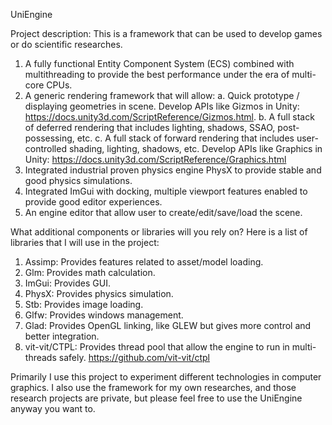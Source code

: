 UniEngine

Project description: This is a framework that can be used to develop games or do scientific researches. 

1.	A fully functional Entity Component System (ECS) combined with multithreading to provide the best performance under the era of multi-core CPUs.
2.	A generic rendering framework that will allow: 
a.	Quick prototype / displaying geometries in scene. Develop APIs like Gizmos in Unity: https://docs.unity3d.com/ScriptReference/Gizmos.html.
b.	A full stack of deferred rendering that includes lighting, shadows, SSAO, post-possessing, etc.
c.	A full stack of forward rendering that includes user-controlled shading, lighting, shadows, etc. Develop APIs like Graphics in Unity: https://docs.unity3d.com/ScriptReference/Graphics.html
3.	Integrated industrial proven physics engine PhysX to provide stable and good physics simulations.
4.	Integrated ImGui with docking, multiple viewport features enabled to provide good editor experiences.
5.  An engine editor that allow user to create/edit/save/load the scene.

What additional components or libraries will you rely on?
Here is a list of libraries that I will use in the project:
1.	Assimp: Provides features related to asset/model loading.
2.	Glm: Provides math calculation.
3.	ImGui: Provides GUI.
4.	PhysX: Provides physics simulation.
5.	Stb: Provides image loading.
6.	Glfw: Provides windows management.
7.	Glad: Provides OpenGL linking, like GLEW but gives more control and better integration.
8.	vit-vit/CTPL: Provides thread pool that allow the engine to run in multi-threads safely.
https://github.com/vit-vit/ctpl

Primarily I use this project to experiment different technologies in computer graphics. I also use the framework for my own researches, and those research projects are private, but please feel free to use the UniEngine anyway you want to. 
